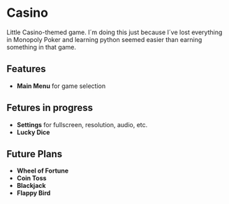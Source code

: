  <!--START_SECTION:waka-->
<!--END_SECTION:waka-->

# Casino
Little Casino-themed game. I´m doing this just because I´ve lost everything in Monopoly Poker and learning python seemed easier than earning something in that game.

## Features
- **Main Menu** for game selection

## Fetures in progress
- **Settings** for fullscreen, resolution, audio, etc.
- **Lucky Dice**

## Future Plans
- **Wheel of Fortune**
- **Coin Toss**
- **Blackjack**
- **Flappy Bird**
